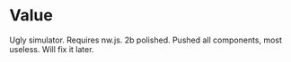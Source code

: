 Value
============

Ugly simulator.
Requires nw.js. 2b polished. Pushed all components, most useless. Will fix it later.

